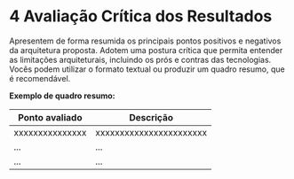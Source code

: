 # 4 Avaliação Crítica dos Resultados

Apresentem de forma resumida os principais pontos positivos e negativos da arquitetura proposta. Adotem uma postura crítica que permita entender as limitações arquiteturais, incluindo os prós e contras das tecnologias. Vocês podem utilizar o formato textual ou produzir um quadro resumo, que é recomendável.

**Exemplo de quadro resumo:**

| Ponto avaliado    | Descrição                   |
|-------------------|-----------------------------|
| xxxxxxxxxxxxxxx   | xxxxxxxxxxxxxxxxxxxxxxx     |
| ...               | ...                         |
| ...               | ...                         |
